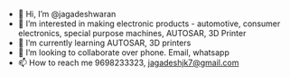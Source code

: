 - 👋 Hi, I’m @jagadeshwaran
- 👀 I’m interested in making electronic products - automotive, consumer electronics, special purpose machines, AUTOSAR, 3D Printer 
- 🌱 I’m currently learning AUTOSAR, 3D printers 
- 💞️ I’m looking to collaborate over phone. Email, whatsapp 
- 📫 How to reach me 9698233323, jagadeshjk7@gmail.com

<!---
jagadeshwaran/jagadeshwaran is a ✨ special ✨ repository because its `README.md` (this file) appears on your GitHub profile.
You can click the Preview link to take a look at your changes.
--->
